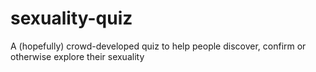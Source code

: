 # sexuality-quiz
A (hopefully) crowd-developed quiz to help people discover, confirm or otherwise explore their sexuality
